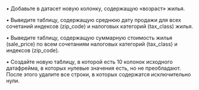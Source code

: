 • Добавьте в датасет новую колонку, содержащую «возраст» жилья. 

• Выведите таблицу, содержащую среднюю дату продажи для всех сочетаний индексов (zip_code) и налоговых категорий (tax_class) жилья. 

• Выведите таблицу, содержащую суммарную стоимость жилья (sale_price) по всем сочетаниям налоговых категорий (tax_class) и индексов (zip_code). 

• Создайте новую таблицу, в которой есть 10 колонок исходного датафрейма, в которых нулевые значения есть, но не преобладают. После этого удалите все строки, в которых содержатся исключительно нули. 
